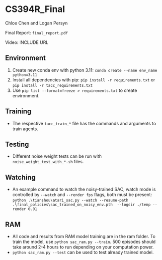 ﻿# CS394R_Final
Chloe Chen and Logan Persyn

Final Report: `final_report.pdf`

Video: INCLUDE URL

## Environment
1. Create new conda env with python 3.11: `conda create --name env_name python=3.11`
1. Install all dependencies with pip: `pip install -r requirements.txt` or `pip install -r tacc_requirements.txt`
1. Use `pip list --format=freeze > requirements.txt` to create environment.

## Training
- The respective `tacc_train_*` file has the commands and arguments to train agents.

## Testing
- Different noise weight tests can be run with `noise_weight_test_with_*.sh` files. 

## Watching
- An example command to watch the noisy-trained SAC, watch mode is controlled by `--watch` and `--render fps` flags, both must be present:  `python .\tianshou\atari_sac.py --watch --resume-path .\final_policies\sac_trained_on_noisy_env.pth  --logdir ./temp --render 0.01`

## RAM
- All code and results from RAM model training are in the ram folder. To train the model, use `python sac_ram.py --train`. 500 episodes should take around 2-4 hours to run depending on your computation power.
- `python sac_ram.py --test` can be used to test already trained model.
